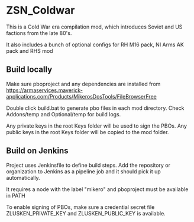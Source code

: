 # ZSN_Coldwar

This is a Cold War era compilation mod, which introduces Soviet and US factions from the late 80's.

It also includes a bunch of optional configs for RH M16 pack, NI Arms AK pack and RHS mod

## Build locally

Make sure pboproject and any dependencies are installed from https://armaservices.maverick-applications.com/Products/MikerosDosTools/FileBrowserFree

Double click build.bat to generate pbo files in each mod directory.
Check Addons/temp and Optional/temp for build logs.

Any private keys in the root Keys folder will be used to sign the PBOs.
Any public keys in the root Keys folder will be copied to the mod folder.

## Build on Jenkins

Project uses Jenkinsfile to define build steps.
Add the repository or organization to Jenkins as a pipeline job and it should pick it up automatically.

It requires a node with the label "mikero" and pboproject must be available in PATH

To enable signing of PBOs, make sure a credential secret file ZLUSKEN_PRIVATE_KEY and ZLUSKEN_PUBLIC_KEY is available.
